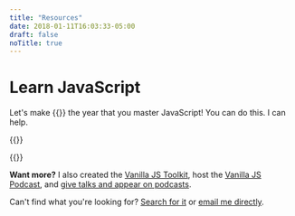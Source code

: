 ```yaml
---
title: "Resources"
date: 2018-01-11T16:03:33-05:00
draft: false
noTitle: true
---
```


# Learn JavaScript

Let's make {{<year>}} the year that you master&nbsp;JavaScript! You can do this. I can help.

{{<cta for="resources">}}

{{<cta for="products">}}

**Want more?** I also created the [Vanilla JS Toolkit](https://vanillajstoolkit.com), host the [Vanilla JS Podcast](https://vanillajspodcast.com), and [give talks and appear on podcasts](/talks).

Can't find what you're looking for? [Search for it](/search) or [email me directly](/about).